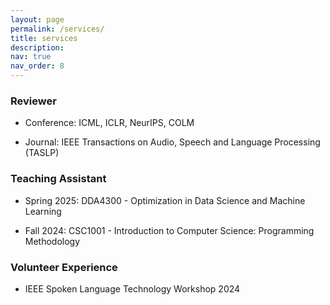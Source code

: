 ```yaml
---
layout: page
permalink: /services/
title: services
description:
nav: true
nav_order: 8
---
```



<!-- ## Reviewer

- Conference: ICML, ICLR, NeurIPS

- Journal: IEEE Transactions on Audio, Speech and Language Processing (TASLP)

## Teaching Assistant

- Spring 2025: DDA4300 - Optimization in Data Science and Machine Learning, CUHK(SZ)

- Fall 2024: CSC1001 - Introduction to Computer Science: Programming Methodology, CUHK(SZ)

## Volunteer

- IEEE Spoken Language Technology Workshop 2024 -->

<div class="card mt-3">
  <div class="card-body">
    <h3 class="card-title">Reviewer</h3>
    <div class="card-text">
      <ul>
        <li>Conference: ICML, ICLR, NeurIPS, COLM</li>
      </ul>
      <ul>
        <li>Journal: IEEE Transactions on Audio, Speech and Language Processing (TASLP)</li>
      </ul>
    </div>
  </div>
</div>

<div class="card mt-3">
  <div class="card-body">
    <h3 class="card-title">Teaching Assistant</h3>
    <div class="card-text">
      <ul>
        <li>Spring 2025: DDA4300 - Optimization in Data Science and Machine Learning</li>
      </ul>
      <ul>
        <li>Fall 2024: CSC1001 - Introduction to Computer Science: Programming Methodology</li>
      </ul>
    </div>
  </div>
</div>

<div class="card mt-3">
  <div class="card-body">
    <h3 class="card-title">Volunteer Experience</h3>
    <div class="card-text">
      <ul>
        <li>IEEE Spoken Language Technology Workshop 2024</li>
      </ul>
    </div>
  </div>
</div>